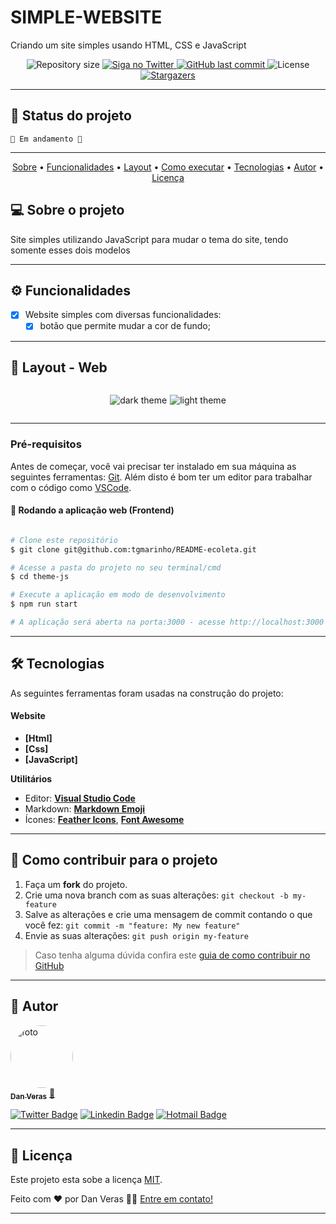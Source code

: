 # SIMPLE-WEBSITE
  Criando um site simples usando HTML, CSS e JavaScript

<p align="center">
  <img alt="Repository size" src="https://img.shields.io/github/repo-size/verasdan/Project-Auto-Msg">
  <a href="https://www.twitter.com/verasdan/">
    <img alt="Siga no Twitter" src="https://img.shields.io/twitter/url?url=https%3A%2F%2Fgithub.com%2Fverasdan%2Ftheme-js">
  </a>
  <a href="https://github.com/verasdan/Project-Auto-Msg/commits/master">
    <img alt="GitHub last commit" src="https://img.shields.io/github/last-commit/verasdan/theme-js">
  </a>
  <img alt="License" src="https://img.shields.io/badge/license-MIT-brightgreen">
   <a href="https://github.com/verasdan/theme-js/stargazers">
    <img alt="Stargazers" src="https://img.shields.io/github/stars/verasdan/theme-js?style=social">
  </a>
 
</p>

---

## 🎯 Status do projeto
	🚧 Em andamento 🚧

---

<p align="center">
 <a href="#-sobre-o-projeto">Sobre</a> •
 <a href="#-funcionalidades">Funcionalidades</a> •
 <a href="#-layout">Layout</a> • 
 <a href="#-como-executar-o-projeto">Como executar</a> • 
 <a href="#-tecnologias">Tecnologias</a> • 
 <a href="#-autor">Autor</a> • 
 <a href="#user-content--licença">Licença</a>
</p>


## 💻 Sobre o projeto

Site simples utilizando JavaScript para mudar o tema do site, tendo somente esses dois modelos

---

## ⚙️ Funcionalidades

- [x] Website simples com diversas funcionalidades:
  - [x] botão que permite mudar a cor de fundo;

---

## 🎨 Layout - Web ##

<span align="center" style="display: flex; align-items: flex-start; justify-content: center; column-gap: 5px;">

  ![dark theme](https://cdn.discordapp.com/attachments/891798888594436199/894395538789773332/unknown.png)

  ![light theme](https://cdn.discordapp.com/attachments/891798888594436199/894395659954839582/unknown.png)

</span>

---

### Pré-requisitos

Antes de começar, você vai precisar ter instalado em sua máquina as seguintes ferramentas:
[Git](https://git-scm.com). 
Além disto é bom ter um editor para trabalhar com o código como [VSCode](https://code.visualstudio.com/).

#### 🧭 Rodando a aplicação web (Frontend)

```bash

# Clone este repositório
$ git clone git@github.com:tgmarinho/README-ecoleta.git

# Acesse a pasta do projeto no seu terminal/cmd
$ cd theme-js

# Execute a aplicação em modo de desenvolvimento
$ npm run start

# A aplicação será aberta na porta:3000 - acesse http://localhost:3000

```

---

## 🛠 Tecnologias

As seguintes ferramentas foram usadas na construção do projeto:

#### **Website**

-   **[Html]**
-   **[Css]**
-   **[JavaScript]**

**Utilitários**

-   Editor:  **[Visual Studio Code](https://code.visualstudio.com/)** 
-   Markdown:  **[Markdown Emoji](https://gist.github.com/rxaviers/7360908)**
-   Ícones:  **[Feather Icons](https://feathericons.com/)**,  **[Font Awesome](https://fontawesome.com/)**


---

## 💪 Como contribuir para o projeto

1. Faça um **fork** do projeto.
2. Crie uma nova branch com as suas alterações: `git checkout -b my-feature`
3. Salve as alterações e crie uma mensagem de commit contando o que você fez: `git commit -m "feature: My new feature"`
4. Envie as suas alterações: `git push origin my-feature`
> Caso tenha alguma dúvida confira este [guia de como contribuir no GitHub](./CONTRIBUTING.md)

---

## 🦸 Autor

<a href="https://github.com/verasdan">
 <img style="border-radius: 50%;" src="https://media.discordapp.net/attachments/891798888594436199/980284436954357780/perfil_dan.jpg?width=406&height=406" width="100px;" alt="foto"/>
 <br />
 <sub><b>Dan Veras</b></sub></a> <a href="https://github.com/verasdan" title="">🚀</a>
 <br />

[![Twitter Badge](https://img.shields.io/badge/-@veras_dan-1ca0f1?style=flat-square&labelColor=1ca0f1&logo=twitter&logoColor=white&link=https://twitter.com/veras_dan)](https://twitter.com/veras_dan) [![Linkedin Badge](https://img.shields.io/badge/-Danilo_Veras-blue?style=flat-square&logo=Linkedin&logoColor=white&link=https://www.linkedin.com/in/verasdanilo/)](https://www.linkedin.com/in/verasdanilo/) 
[![Hotmail Badge](https://img.shields.io/badge/-veras_dan@hotmail.com-0078D4?style=flat-square&logo=microsoft-outlook&logoColor=white&link=mailto:veras_dan@hotmail.com)](mailto:veras_dan@hotmail.com)

---

## 📝 Licença

Este projeto esta sobe a licença [MIT](./LICENSE).

Feito com ❤️ por Dan Veras 👋🏽 [Entre em contato!](https://www.linkedin.com/in/verasdanilo/)

---
